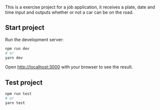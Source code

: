 This is a exercise project for a job application, it receives a plate, date and time input and outputs whether or not a car can be on the road. 

## Start project

Run the development server:

```bash
npm run dev
# or
yarn dev
```

Open [http://localhost:3000](http://localhost:3000) with your browser to see the result.

## Test project

```bash
npm run test
# or
yarn test
```
